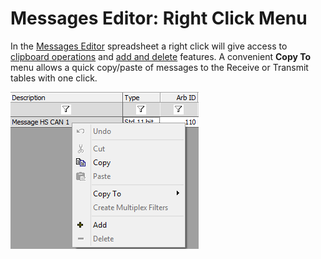 # Messages Editor: Right Click Menu

In the [Messages Editor](messages-editor-overview.md) spreadsheet a right click will give access to [clipboard operations](messages-editor-cut-copy-and-paste.md) and [add and delete](add-and-delete-messages.md) features. A convenient **Copy To** menu allows a quick copy/paste of messages to the Receive or Transmit tables with one click.

![Figure 1: Right click in Messages Editor to access numerous editing options.](../../../.gitbook/assets/spyrxrclick.gif)
